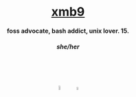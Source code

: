 <h1 align="center"><a href="https://archima.xyz">xmb9</a></h1>
<p align="center"><strong>foss advocate, bash addict, unix lover. 15.<h6 align="center"><strong>she/her</strong><br><br></p></p></strong><br><br></p>
<p align="center">
    	<a href="https://discord.com/users/988950574387068968"><img width="5%" src="https://github.com/user-attachments/assets/32ea7e08-0de3-4d95-b19b-3a0ef4cef049" alt="Discord"></a>
    	&nbsp;&nbsp;&nbsp;
    	<a href="https://archima.xyz"><img width="4%" src="https://github.com/user-attachments/assets/e56e9e34-0ab6-442a-bb03-938d98706ece" alt="Website"></a>
</p>

